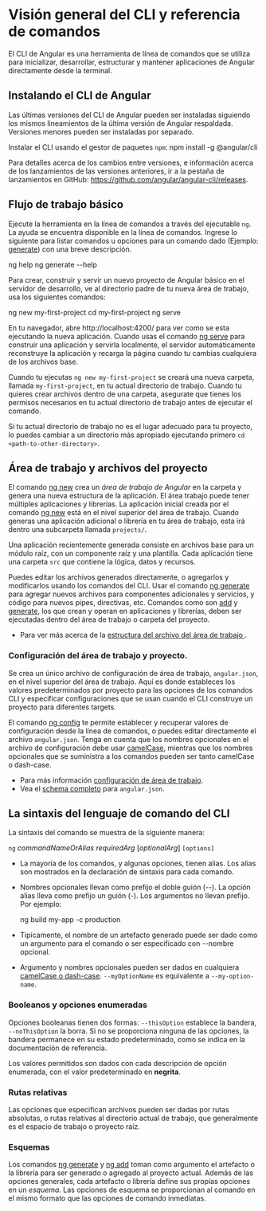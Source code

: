 # Visión general del CLI y referencia de comandos

El CLI de Angular es una herramienta de línea de comandos que se utiliza para inicializar, desarrollar, estructurar y mantener aplicaciones de Angular directamente desde la terminal.

## Instalando el CLI de Angular

Las últimas versiones del CLI de Angular pueden ser instaladas siguiendo los mismos lineamientos de la última versión de Angular respaldada. Versiones menores pueden ser instaladas por separado.

Instalar el CLI usando el gestor de paquetes `npm`:
<code-example language="bash">
npm install -g @angular/cli
</code-example>

Para detalles acerca de los cambios entre versiones, e información acerca de los lanzamientos de las versiones anteriores, ir a la pestaña de lanzamientos en GitHub: https://github.com/angular/angular-cli/releases.

## Flujo de trabajo básico

Ejecute la herramienta en la línea de comandos a través del ejecutable `ng`. La ayuda se encuentra disponible en la línea de comandos. Ingrese lo siguiente para listar comandos u opciones para un comando dado (Ejemplo: [generate](cli/generate)) con una breve descripción.

<code-example language="bash">
ng help
ng generate --help
</code-example>

Para crear, construir y servir un nuevo proyecto de Angular básico en el servidor de desarrollo, ve al directorio padre de tu nueva área de trabajo, usa los siguientes comandos:

<code-example language="bash">
ng new my-first-project
cd my-first-project
ng serve
</code-example>

En tu navegador, abre http://localhost:4200/ para ver como se esta ejecutando la nueva aplicación. Cuando usas el comando [ng serve](cli/serve) para construir una aplicación y servirla localmente, el servidor automáticamente reconstruye la aplicación y recarga la página cuando tu cambias cualquiera de los archivos base.

<div class="alert is-helpful">

Cuando tu ejecutas `ng new my-first-project` se creará una nueva carpeta, llamada `my-first-project`, en tu actual directorio de trabajo. Cuando tu quieres crear archivos dentro de una carpeta, asegurate que tienes los permisos necesarios en tu actual directorio de trabajo antes de ejecutar el comando.

Si tu actual directorio de trabajo no es el lugar adecuado para tu proyecto, lo puedes cambiar a un directorio más apropiado ejecutando primero `cd <path-to-other-directory>`.

</div>

## Área de trabajo y archivos del proyecto

El comando [ng new](cli/new) crea un _área de trabajo de Angular_ en la carpeta y genera una nueva estructura de la aplicación. El área trabajo puede tener múltiples aplicaciones y librerías. La aplicación inicial creada por el comando [ng new](cli/new) está en el nivel superior del área de trabajo. Cuando generas una aplicación adicional o librería en tu área de trabajo, esta irá dentro una subcarpeta llamada `projects/`.

Una aplicación recientemente generada consiste en archivos base para un módulo raíz, con un componente raíz y una plantilla. Cada aplicación tiene una carpeta `src` que contiene la lógica, datos y recursos.

Puedes editar los archivos generados directamente, o agregarlos y modificarlos usando los comandos del CLI. Usar el comando [ng generate](cli/generate) para agregar nuevos archivos para componentes adicionales y servicios, y código para nuevos pipes, directivas, etc. Comandos como son [add](cli/add) y [generate](cli/generate), los que crean y operan en aplicaciones y librerías, deben ser ejecutadas dentro del área de trabajo o carpeta del proyecto.

- Para ver más acerca de la [estructura del archivo del área de trabajo ](guide/file-structure).

### Configuración del área de trabajo y proyecto.

Se crea un único archivo de configuración de área de trabajo, `angular.json`, en el nivel superior del área de trabajo. Aquí es donde estableces los valores predeterminados por proyecto para las opciones de los comandos CLI y especificar configuraciones que se usan cuando el CLI construye un proyecto para diferentes targets.

El comando [ng config](cli/config) te permite establecer y recuperar valores de configuración desde la línea de comandos, o puedes editar directamente el archivo `angular.json`. Tenga en cuenta que los nombres opcionales en el archivo de configuración debe usar [camelCase](guide/glossary#case-types), mientras que los nombres opcionales que se suministra a los comandos pueden ser tanto camelCase o dash-case.

- Para más información [configuración de área de trabajo](guide/workspace-config).
- Vea el [schema completo](https://github.com/angular/angular-cli/blob/master/packages/schematics/angular/workspace/schema.json) para `angular.json`.

## La sintaxis del lenguaje de comando del CLI

La sintaxis del comando se muestra de la siguiente manera:

`ng` _commandNameOrAlias_ _requiredArg_ [*optionalArg*] `[options]`

- La mayoría de los comandos, y algunas opciones, tienen alias. Los alias son mostrados en la declaración de sintaxis para cada comando.

- Nombres opcionales llevan como prefijo el doble guión (--). La opción alias lleva como prefijo un guión (-). Los argumentos no llevan prefijo. Por ejemplo:

  <code-example language="bash">
  ng build my-app -c production
  </code-example>

- Típicamente, el nombre de un artefacto generado puede ser dado como un argumento para el comando o ser especificado con --nombre opcional.

- Argumento y nombres opcionales pueden ser dados en cualquiera [camelCase o dash-case](guide/glossary#case-types). `--myOptionName` es equivalente a `--my-option-name`.

### Booleanos y opciones enumeradas

Opciones booleanas tienen dos formas: `--thisOption` establece la bandera, `--noThisOption` la borra.
Si no se proporciona ninguna de las opciones, la bandera permanece en su estado predeterminado, como se indica en la documentación de referencia.

Los valores permitidos son dados con cada descripción de opción enumerada, con el valor predeterminado en **negrita**.

### Rutas relativas

Las opciones que especifican archivos pueden ser dadas por rutas absolutas, o rutas relativas al directorio actual de trabajo, que generalmente es el espacio de trabajo o proyecto raíz.

### Esquemas

Los comandos [ng generate](cli/generate) y [ng add](cli/add) toman como argumento el artefacto o la librería para ser generado o agregado al proyecto actual. Además de las opciones generales, cada artefacto o librería define sus propias opciones en un *esquema*. Las opciones de esquema se proporcionan al comando en el mismo formato que las opciones de comando inmediatas.
